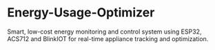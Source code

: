 # Energy-Usage-Optimizer
Smart, low-cost energy monitoring and control system using ESP32, ACS712 and BlinkIOT for real-time appliance tracking and optimization.
